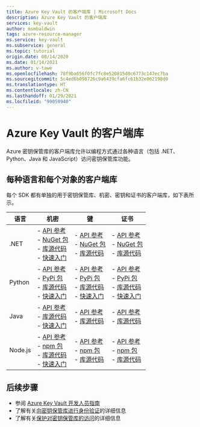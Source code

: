 ```yaml
---
title: Azure Key Vault 的客户端库 | Microsoft Docs
description: Azure Key Vault 的客户端库
services: key-vault
author: msmbaldwin
tags: azure-resource-manager
ms.service: key-vault
ms.subservice: general
ms.topic: tutorial
origin.date: 08/14/2020
ms.date: 01/14/2021
ms.author: v-tawe
ms.openlocfilehash: 78f9ba656f0fc7fc8e520815d0c6773c147ec7ba
ms.sourcegitcommit: 5c4ed6b098726c9a6439cfa6fc61b32e062198d0
ms.translationtype: HT
ms.contentlocale: zh-CN
ms.lasthandoff: 01/29/2021
ms.locfileid: "99059940"
---
```

# <a name="client-libraries-for-azure-key-vault"></a>Azure Key Vault 的客户端库

Azure 密钥保管库的客户端库允许以编程方式通过各种语言（包括 .NET、Python、Java 和 JavaScript）访问密钥保管库功能。

## <a name="client-libraries-per-language-and-object"></a>每种语言和每个对象的客户端库

每个 SDK 都有单独的用于密钥保管库、机密、密钥和证书的客户端库，如下表所示。

| 语言 | 机密 | 键 | 证书 |
|--|--|--|--|
| .NET | - [API 参考](https://docs.microsoft.com/en-us/dotnet/api/azure.security.keyvault.secrets?view=azure-dotnet)<br>- [NuGet 包](https://www.nuget.org/packages/Azure.Security.KeyVault.Secrets/)<br>- [库源代码](https://github.com/Azure/azure-sdk-for-net/tree/master/sdk/keyvault/Azure.Security.KeyVault.Secrets)<br>- [快速入门](../secrets/quick-create-net.md) | - [API 参考](https://docs.microsoft.com/en-us/dotnet/api/azure.security.keyvault.keys?view=azure-dotnet)<br>- [NuGet 包](https://www.nuget.org/packages/Azure.Security.KeyVault.Keys/)<br>- [库源代码](https://github.com/Azure/azure-sdk-for-net/tree/master/sdk/keyvault/Azure.Security.KeyVault.Keys) | - [API 参考](https://docs.microsoft.com/en-us/dotnet/api/azure.security.keyvault.certificates?view=azure-dotnet)<br>- [NuGet 包](https://www.nuget.org/packages/Azure.Security.KeyVault.Certificates/)<br>- [库源代码](https://github.com/Azure/azure-sdk-for-net/tree/master/sdk/keyvault/Azure.Security.KeyVault.Certificates) |
| Python| - [API 参考](https://docs.microsoft.com/python/api/overview/azure/keyvault-secrets-readme)<br>- [PyPi 包](https://pypi.org/project/azure-keyvault-secrets/)<br>- [库源代码](https://github.com/Azure/azure-sdk-for-python/tree/master/sdk/keyvault/azure-keyvault-secrets)<br>- [快速入门](../secrets/quick-create-python.md) |- [API 参考](https://docs.microsoft.com/python/api/overview/azure/keyvault-keys-readme)<br>- [PyPi 包](https://pypi.org/project/azure-keyvault-keys/)<br>- [库源代码](https://github.com/Azure/azure-sdk-for-python/tree/master/sdk/keyvault/azure-keyvault-keys)<br>- [快速入门](../keys/quick-create-python.md) | - [API 参考](https://docs.microsoft.com/python/api/overview/azure/keyvault-certificates-readme)<br>- [PyPi 包](https://pypi.org/project/azure-keyvault-certificates/)<br>- [库源代码](https://github.com/Azure/azure-sdk-for-python/tree/master/sdk/keyvault/azure-keyvault-certificates)<br>- [快速入门](../certificates/quick-create-python.md) |
| Java | - [API 参考](https://azuresdkdocs.blob.core.windows.net/$web/java/azure-security-keyvault-secrets/4.2.0/index.html)<br>- [库源代码](https://github.com/Azure/azure-sdk-for-java/tree/master/sdk/keyvault/azure-security-keyvault-secrets)<br>- [快速入门](../secrets/quick-create-java.md) |- [API 参考](https://azuresdkdocs.blob.core.windows.net/$web/java/azure-security-keyvault-keys/4.2.0/index.html)<br>- [库源代码](https://github.com/Azure/azure-sdk-for-java/tree/master/sdk/keyvault/azure-security-keyvault-keys) | - [API 参考](https://docs.microsoft.com/en-us/java/api/com.microsoft.azure.management.keyvault?view=azure-java-stable)<br>- [库源代码](https://github.com/Azure/azure-sdk-for-java/tree/master/sdk/keyvault/azure-security-keyvault-certificates) |
| Node.js | - [API 参考](https://docs.microsoft.com/javascript/api/@azure/keyvault-secrets/)<br>- [npm 包](https://www.npmjs.com/package/@azure/keyvault-secrest)<br>- [库源代码](https://github.com/Azure/azure-sdk-for-js/tree/master/sdk/keyvault/keyvault-secrets)<br>- [快速入门](../secrets/quick-create-node.md) |- [API 参考](https://docs.microsoft.com/javascript/api/@azure/keyvault-keys/)<br>- [npm 包](https://www.npmjs.com/package/@azure/keyvault-keys)<br>- [库源代码](https://github.com/Azure/azure-sdk-for-js/tree/master/sdk/keyvault/keyvault-keys)| - [API 参考](https://docs.microsoft.com/javascript/api/@azure/keyvault-certificates/)<br>- [npm 包](https://www.npmjs.com/package/@azure/keyvault-certificates)<br>- [库源代码](https://github.com/Azure/azure-sdk-for-js/tree/master/sdk/keyvault/keyvault-certificates) |

## <a name="next-steps"></a>后续步骤

- 参阅 [Azure Key Vault 开发人员指南](developers-guide.md)
- 了解有关[向密钥保管库进行身份验证](authentication.md)的详细信息
- 了解有关[保护对密钥保管库的访问](secure-your-key-vault.md)的详细信息
